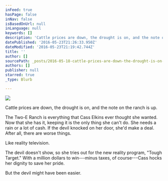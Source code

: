 ```yaml
---
inFeed: true
hasPage: false
inNav: false
isBasedOnUrl: null
inLanguage: null
keywords: []
description: 'Cattle prices are down, the drought is on, and the note on the ranch is up. '
datePublished: '2016-05-23T21:26:33.950Z'
dateModified: '2016-05-23T21:19:42.744Z'
title: ''
author: []
sourcePath: _posts/2016-05-18-cattle-prices-are-down-the-drought-is-on-and-the-note-on-t.md
authors: []
publisher: null
starred: true
_type: Blurb

---
```

![](https://s3-us-west-2.amazonaws.com/the-grid-img/p/0aa128de8c0137c73b65065a93a16d371a4e5c90.jpg)

Cattle prices are down, the drought is on, and the note on the ranch is up. 

The Two-E Ranch is everything that Cass Elkins ever thought she wanted. Now that she has it, keeping it is the only thing she can't do. She needs a rain or a lot of cash. If the devil knocked on her door, she'd make a deal. After all, there are worse things. 

Like reality television. 

The devil doesn't show, so she tries out for the new reality program, "Tough Target." With a million dollars to win---minus taxes, of course---Cass hocks her dignity to save her pride. 

But the devil might have been easier.